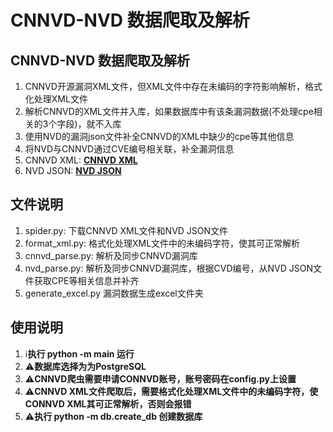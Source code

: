 # CNNVD-NVD 数据爬取及解析

## CNNVD-NVD 数据爬取及解析
1. CNNVD开源漏洞XML文件，但XML文件中存在未编码的字符影响解析，格式化处理XML文件
2. 解析CNNVD的XML文件并入库，如果数据库中有该条漏洞数据(不处理cpe相关的3个字段)，就不入库
3. 使用NVD的漏洞json文件补全CNNVD的XML中缺少的cpe等其他信息
4. 将NVD与CNNVD通过CVE编号相关联，补全漏洞信息
5. CNNVD XML: **[CNNVD XML](https://www.cnnvd.org.cn/home/dataDownLoad)**
6. NVD JSON: **[NVD JSON](https://nvd.nist.gov/vuln/data-feeds)**

## 文件说明
1. spider.py: 下载CNNVD XML文件和NVD JSON文件
2. format_xml.py: 格式化处理XML文件中的未编码字符，使其可正常解析
3. cnnvd_parse.py: 解析及同步CNNVD漏洞库
4. nvd_parse.py: 解析及同步CNNVD漏洞库，根据CVD编号，从NVD JSON文件获取CPE等相关信息并补齐
5. generate_excel.py 漏洞数据生成excel文件夹

## 使用说明
1. :information_source:**执行 python -m main 运行**
2. :warning:**数据库选择为为PostgreSQL**
3. :warning:**CNNVD爬虫需要申请CONNVD账号，账号密码在config.py上设置**
4. :warning:**CNNVD XML文件爬取后，需要格式化处理XML文件中的未编码字符，使CONNVD XML其可正常解析，否则会报错**
5. :warning:**执行 python -m db.create_db 创建数据库**
